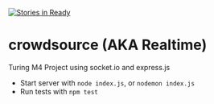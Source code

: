 [![Stories in Ready](https://badge.waffle.io/jasonpilz/crowdsource.png?label=ready&title=Ready)](https://waffle.io/jasonpilz/crowdsource)
# crowdsource (AKA Realtime)
Turing M4 Project using socket.io and express.js

* Start server with `node index.js`, or `nodemon index.js`
* Run tests with `npm test`
